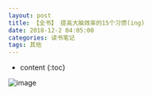 ```yaml
---
layout: post
title: 【全书】 提高大脑效率的15个习惯(ing)
date: 2018-12-2 04:05:00
categories: 读书笔记
tags: 其他
---
```

* content
{:toc}

![image](https://user-images.githubusercontent.com/18595935/51674949-92c07800-2015-11e9-9dd2-0ae498b92732.png)